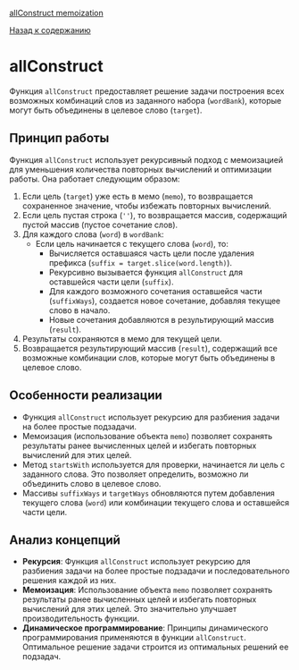 [allConstruct memoization](https://www.youtube.com/watch?v=oBt53YbR9Kk&t=10050s)

[Назад к содержанию](../README.md)

# allConstruct

Функция `allConstruct` предоставляет решение задачи построения всех возможных комбинаций слов из заданного набора (`wordBank`), которые могут быть объединены в целевое слово (`target`).

## Принцип работы

Функция `allConstruct` использует рекурсивный подход с мемоизацией для уменьшения количества повторных вычислений и оптимизации работы. Она работает следующим образом:

1. Если цель (`target`) уже есть в мемо (`memo`), то возвращается сохраненное значение, чтобы избежать повторных вычислений.
2. Если цель пустая строка (`''`), то возвращается массив, содержащий пустой массив (пустое сочетание слов).
3. Для каждого слова (`word`) в `wordBank`:
    - Если цель начинается с текущего слова (`word`), то:
        - Вычисляется оставшаяся часть цели после удаления префикса (`suffix = target.slice(word.length)`).
        - Рекурсивно вызывается функция `allConstruct` для оставшейся части цели (`suffix`).
        - Для каждого возможного сочетания оставшейся части (`suffixWays`), создается новое сочетание, добавляя текущее слово в начало.
        - Новые сочетания добавляются в результирующий массив (`result`).
4. Результаты сохраняются в мемо для текущей цели.
5. Возвращается результирующий массив (`result`), содержащий все возможные комбинации слов, которые могут быть объединены в целевое слово.

## Особенности реализации

- Функция `allConstruct` использует рекурсию для разбиения задачи на более простые подзадачи.
- Мемоизация (использование объекта `memo`) позволяет сохранять результаты ранее вычисленных целей и избегать повторных вычислений для этих целей.
- Метод `startsWith` используется для проверки, начинается ли цель с заданного слова. Это позволяет определить, возможно ли объединить слово в целевое слово.
- Массивы `suffixWays` и `targetWays` обновляются путем добавления текущего слова (`word`) или комбинации текущего слова и оставшейся части цели.

## Анализ концепций

- **Рекурсия**: Функция `allConstruct` использует рекурсию для разбиения задачи на более простые подзадачи и последовательного решения каждой из них.
- **Мемоизация**: Использование объекта `memo` позволяет сохранять результаты ранее вычисленных целей и избегать повторных вычислений для этих целей. Это значительно улучшает производительность функции.
- **Динамическое программирование**: Принципы динамического программирования применяются в функции `allConstruct`. Оптимальное решение задачи строится из оптимальных решений ее подзадач.
